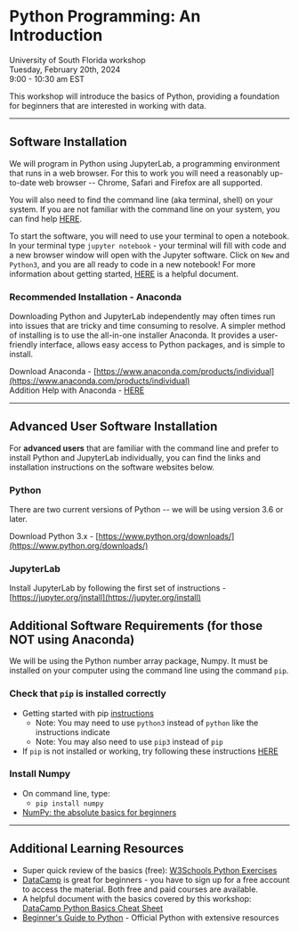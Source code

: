 # Python Programming: An Introduction
University of South Florida workshop  
Tuesday, February 20th, 2024  
9:00 - 10:30 am EST

This workshop will introduce the basics of Python, providing a foundation for beginners that are interested in working with data.

***

## Software Installation

We will program in Python using JupyterLab, a programming environment that runs in a web browser. For this to work you will need a reasonably up-to-date web browser -- Chrome, Safari and Firefox are all supported.

You will also need to find the command line (aka terminal, shell) on your system. If you are not familiar with the command line on your system, you can find help [HERE](https://swcarpentry.github.io/shell-novice/index.html#open-a-new-shell).

To start the software, you will need to use your terminal to open a notebook. In your terminal type `jupyter notebook` - your terminal will fill with code and a new browser window will open with the Jupyter software. Click on `New` and `Python3`, and you are all ready to code in a new notebook! For more information about getting started, [HERE](https://datacarpentry.org/python-socialsci/index.html#setup-instructions-for-python) is a helpful document.

### Recommended Installation - Anaconda

Downloading Python and JupyterLab independently may often times run into issues that are tricky and time consuming to resolve. A simpler method of installing is to use the all-in-one installer Anaconda. It provides a user-friendly interface, allows easy access to Python packages, and is simple to install.

Download Anaconda - [https://www.anaconda.com/products/individual](https://www.anaconda.com/products/individual)  
Addition Help with Anaconda - [HERE](http://swcarpentry.github.io/python-novice-gapminder/setup.html#installing-python-using-anaconda)

***

## Advanced User Software Installation

For **advanced users** that are familiar with the command line and prefer to install Python and JupyterLab individually, you can find the links and installation instructions on the software websites below.

### Python

There are two current versions of Python -- we will be using version 3.6 or later. 

Download Python 3.x - [https://www.python.org/downloads/](https://www.python.org/downloads/)

### JupyterLab

Install JupyterLab by following the first set of instructions - [https://jupyter.org/jnstall](https://jupyter.org/install)
 

##  Additional Software Requirements (**for those NOT using Anaconda**)

We will be using the Python number array package, Numpy. It must be installed on your computer using the command line using the command `pip`. 

### Check that `pip` is installed correctly

* Getting started with pip [instructions](https://pip.pypa.io/en/stable/getting-started/)
    - Note: You may need to use `python3` instead of `python` like the instructions indicate
    - Note: You may also need to use `pip3` instead of `pip`
* If `pip` is not installed or working, try following these instructions [HERE](https://pip.pypa.io/en/stable/installation/)

### Install Numpy

* On command line, type: 
    - `pip install numpy`  
* [NumPy: the absolute basics for beginners](https://numpy.org/doc/stable/user/absolute_beginners.html)

***

## Additional Learning Resources

* Super quick review of the basics (free): [W3Schools Python Exercises](https://www.w3schools.com/python/exercise.asp?filename=exercise_syntax1)
* [DataCamp](https://www.datacamp.com/) is great for beginners - you have to sign up for a free account to access the material. Both free and paid courses are available.
* A helpful document with the basics covered by this workshop: [DataCamp Python Basics Cheat Sheet](https://www.datacamp.com/cheat-sheet/getting-started-with-python-cheat-sheet) 
* [Beginner's Guide to Python](https://wiki.python.org/moin/BeginnersGuide) - Official Python with extensive resources



